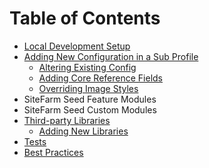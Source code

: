 # Table of Contents

* [Local Development Setup](configuring_localhost.md)
* [Adding New Configuration in a Sub Profile](adding_new_config.md)
  * [Altering Existing Config](altering_config.md)
  * [Adding Core Reference Fields](adding-core-reference-field.md)
  * [Overriding Image Styles](overriding_image_styles.md)
* SiteFarm Seed Feature Modules
* SiteFarm Seed Custom Modules
* [Third-party Libraries](libraries.md)
  * [Adding New Libraries](adding_libraries.md)
* [Tests](testing.md)
* [Best Practices](best_practices.md)
